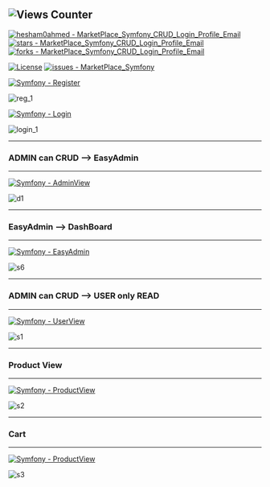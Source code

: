 ## <img src="https://views-counter.vercel.app/badge?pageId=MarketPlace_Symfony_CRUD_Login_Profile_Email%2FViews-Counter" alt="Views Counter"> ##

[![hesham0ahmed - MarketPlace_Symfony_CRUD_Login_Profile_Email](https://img.shields.io/static/v1?label=hesham0ahmed&message=MarketPlace_Symfony_CRUD_EasyAdmin_Cart_Login_Profile_Email&color=blue&logo=github)](https://github.com/hesham0ahmed/MarketPlace_Symfony_CRUD_Login_Profile_Email "Go to GitHub repo")
[![stars - MarketPlace_Symfony_CRUD_Login_Profile_Email](https://img.shields.io/github/stars/hesham0ahmed/MarketPlace_Symfony_CRUD_Login_Profile_Email?style=social)](https://github.com/hesham0ahmed/MarketPlace_Symfony_CRUD_Login_Profile_Email)
[![forks - MarketPlace_Symfony_CRUD_Login_Profile_Email](https://img.shields.io/github/forks/hesham0ahmed/MarketPlace_Symfony_CRUD_Login_Profile_Email?style=social)](https://github.com/hesham0ahmed/MarketPlace_Symfony_CRUD_Login_Profile_Email)


[![License](https://img.shields.io/badge/License-MIT-blue)](https://github.com/hesham0ahmed/MarketPlace_Symfony/blob/main/LICENSE)
[![issues - MarketPlace_Symfony](https://img.shields.io/github/issues/hesham0ahmed/MarketPlace_Symfony)](https://github.com/hesham0ahmed/MarketPlace_Symfony/issues)


[![Symfony - Register](https://img.shields.io/badge/Symfony-6.3.4-2ea44f?logo=symfony)](https://symfony.com)

![reg_1](https://github.com/hesham0ahmed/Marketplace_Symfony/assets/133360711/f687fa34-6656-4be6-85cb-c541bfc420a3)


[![Symfony - Login](https://img.shields.io/badge/Symfony-Login-2ea44f?logo=symfony)](https://symfony.com)

![login_1](https://github.com/hesham0ahmed/Marketplace_Symfony/assets/133360711/a30c9ade-d1fa-482a-828e-60fc94cc271e)


---
### ADMIN can CRUD --> EasyAdmin
---

[![Symfony - AdminView](https://img.shields.io/badge/Symfony-Admin_View-2ea44f?logo=symfony)](https://symfony.com)


![d1](https://github.com/hesham0ahmed/Symfony6.3_MarketPlace_CRUD_Cart_Login_Profile_Email/assets/133360711/6b289387-66cd-4208-a14e-5f182c7411d8)



---
### EasyAdmin --> DashBoard
---

[![Symfony - EasyAdmin](https://img.shields.io/badge/Symfony-EasyAdmin_DashBoard-2ea44f?logo=symfony)](https://symfony.com)


![s6](https://github.com/hesham0ahmed/Symfony6.3_MarketPlace_CRUD_Cart_Login_Profile_Email/assets/133360711/a4929160-0c88-494e-8491-fa606d3ee36f)


---
### ADMIN can CRUD --> USER only READ
---

[![Symfony - UserView](https://img.shields.io/badge/Symfony-User_View-2ea44f?logo=symfony)](https://symfony.com)


![s1](https://github.com/hesham0ahmed/Symfony6.3_MarketPlace_CRUD_Cart_Login_Profile_Email/assets/133360711/a42f8ca5-d7fd-406a-bbf3-f27039c38ebd)



---
### Product View
---

[![Symfony - ProductView](https://img.shields.io/badge/Symfony-ProductView-2ea44f?logo=symfony)](https://symfony.com)


![s2](https://github.com/hesham0ahmed/Symfony6.3_MarketPlace_CRUD_Cart_Login_Profile_Email/assets/133360711/8fa9c81a-0c1d-4721-ad80-8be5049e2f50)



---
### Cart
---

[![Symfony - ProductView](https://img.shields.io/badge/Symfony-Cart-2ea44f?logo=symfony)](https://symfony.com)


![s3](https://github.com/hesham0ahmed/Symfony6.3_MarketPlace_CRUD_Cart_Login_Profile_Email/assets/133360711/6ec0c477-f7c1-4ae9-8953-745b7e4f4504)

